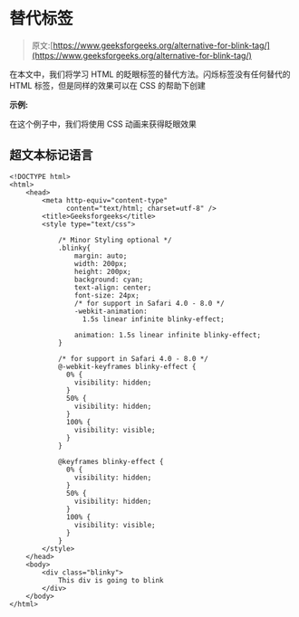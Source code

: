 # 替代<blink>标签</blink>

> 原文:[https://www.geeksforgeeks.org/alternative-for-blink-tag/](https://www.geeksforgeeks.org/alternative-for-blink-tag/)

在本文中，我们将学习 HTML 的眨眼标签的替代方法。闪烁标签没有任何替代的 HTML 标签，但是同样的效果可以在 CSS 的帮助下创建

**示例:**

在这个例子中，我们将使用 CSS 动画来获得眨眼效果

## 超文本标记语言

```htmlhtml
<!DOCTYPE html>
<html>
    <head>
        <meta http-equiv="content-type"
              content="text/html; charset=utf-8" />
        <title>Geeksforgeeks</title>
        <style type="text/css">

            /* Minor Styling optional */
            .blinky{
                margin: auto;
                width: 200px;
                height: 200px;
                background: cyan;
                text-align: center;
                font-size: 24px;
                /* for support in Safari 4.0 - 8.0 */
                -webkit-animation:
                  1.5s linear infinite blinky-effect;

                animation: 1.5s linear infinite blinky-effect;
            }

            /* for support in Safari 4.0 - 8.0 */
            @-webkit-keyframes blinky-effect {
              0% {
                visibility: hidden;
              }
              50% {
                visibility: hidden;
              }
              100% {
                visibility: visible;
              }
            }

            @keyframes blinky-effect {
              0% {
                visibility: hidden;
              }
              50% {
                visibility: hidden;
              }
              100% {
                visibility: visible;
              }
            }
        </style>
    </head>
    <body>
        <div class="blinky">
            This div is going to blink
        </div>
    </body>
</html>
```